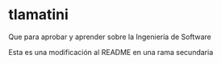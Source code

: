 tlamatini
=========

Que para aprobar y aprender sobre la Ingeniería de Software

Esta es una modificación al README en una rama secundaria
